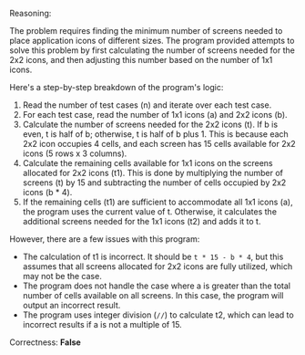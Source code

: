 Reasoning:

The problem requires finding the minimum number of screens needed to place application icons of different sizes. The program provided attempts to solve this problem by first calculating the number of screens needed for the 2x2 icons, and then adjusting this number based on the number of 1x1 icons.

Here's a step-by-step breakdown of the program's logic:

1. Read the number of test cases (n) and iterate over each test case.
2. For each test case, read the number of 1x1 icons (a) and 2x2 icons (b).
3. Calculate the number of screens needed for the 2x2 icons (t). If b is even, t is half of b; otherwise, t is half of b plus 1. This is because each 2x2 icon occupies 4 cells, and each screen has 15 cells available for 2x2 icons (5 rows x 3 columns).
4. Calculate the remaining cells available for 1x1 icons on the screens allocated for 2x2 icons (t1). This is done by multiplying the number of screens (t) by 15 and subtracting the number of cells occupied by 2x2 icons (b * 4).
5. If the remaining cells (t1) are sufficient to accommodate all 1x1 icons (a), the program uses the current value of t. Otherwise, it calculates the additional screens needed for the 1x1 icons (t2) and adds it to t.

However, there are a few issues with this program:

* The calculation of t1 is incorrect. It should be `t * 15 - b * 4`, but this assumes that all screens allocated for 2x2 icons are fully utilized, which may not be the case.
* The program does not handle the case where a is greater than the total number of cells available on all screens. In this case, the program will output an incorrect result.
* The program uses integer division (`//`) to calculate t2, which can lead to incorrect results if a is not a multiple of 15.

Correctness: **False**